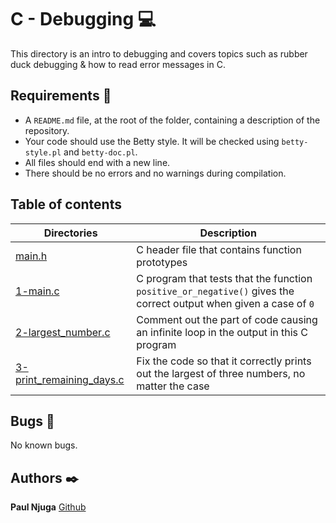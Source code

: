 # C - Debugging :computer:

This directory is an intro to debugging and covers topics such as rubber duck debugging & how to read error messages in C.

## Requirements :bookmark_tabs:

* A ```README.md``` file, at the root of the folder, containing a description of the repository.
* Your code should use the Betty style. It will be checked using ```betty-style.pl``` and ```betty-doc.pl```.
* All files should end with a new line.
* There should be no errors and no warnings during compilation.

## Table of contents

Directories | Description
----------- | -----------
[main.h](./main.h) | C header file that contains function prototypes
[1-main.c](./1-main.c) | C program that tests that the function ```positive_or_negative()``` gives the correct output when given a case of ```0```
[2-largest_number.c](./2-largest_number.c) | Comment out the part of code causing an infinite loop in the output in this C program
[3-print_remaining_days.c](./3-print_remaining_days.c) | Fix the code so that it correctly prints out the largest of three numbers, no matter the case

## Bugs :loudspeaker:

No known bugs.

## Authors :black_nib:

**Paul Njuga** [Github](https://github.com/Paul-Njuga)
